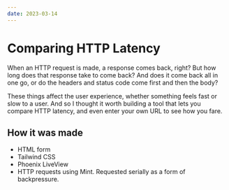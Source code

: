 ```yaml
---
date: 2023-03-14
---
```


# Comparing HTTP Latency

When an HTTP request is made, a response comes back, right? But how long does that response take to come back? And does it come back all in one go, or do the headers and status code come first and then the body?

These things affect the user experience, whether something feels fast or slow to a user. And so I thought it worth building a tool that lets you compare HTTP latency, and even enter your own URL to see how you fare.

## How it was made

- HTML form
- Tailwind CSS
- Phoenix LiveView
- HTTP requests using Mint. Requested serially as a form of backpressure.
